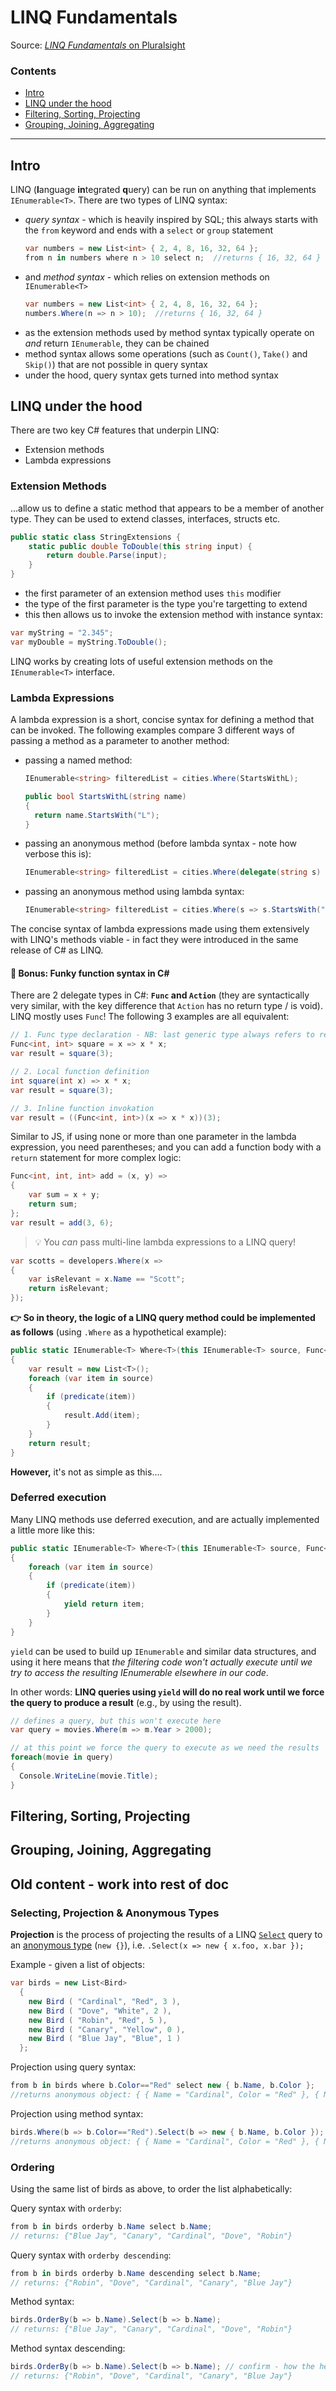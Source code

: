 # LINQ Fundamentals
Source: [*LINQ Fundamentals* on Pluralsight](https://app.pluralsight.com/library/courses/linq-fundamentals-csharp-6/table-of-contents)

### Contents
- [Intro](#intro)
- [LINQ under the hood](#linq-under-the-hood)
- [Filtering, Sorting, Projecting](#filtering-sorting-projecting)
- [Grouping, Joining, Aggregating](#grouping-joining-aggregating)

-------------
## Intro
LINQ (**l**anguage **in**tegrated **q**uery) can be run on anything that implements `IEnumerable<T>`. There are two types of LINQ syntax:
- *query syntax* - which is heavily inspired by SQL; this always starts with the `from` keyword and ends with a `select` or `group` statement
  ```c#
  var numbers = new List<int> { 2, 4, 8, 16, 32, 64 };
  from n in numbers where n > 10 select n;  //returns { 16, 32, 64 }
  ```
- and *method syntax* - which relies on extension methods on `IEnumerable<T>`
  ```c#
  var numbers = new List<int> { 2, 4, 8, 16, 32, 64 };
  numbers.Where(n => n > 10);  //returns { 16, 32, 64 }
  ```
- as the extension methods used by method syntax typically operate on _and_ return `IEnumerable`, they can be chained
- method syntax allows some operations (such as `Count()`, `Take()` and `Skip()`) that are not possible in query syntax
- under the hood, query syntax gets turned into method syntax

## LINQ under the hood
There are two key C# features that underpin LINQ:
- Extension methods
- Lambda expressions

### Extension Methods
...allow us to define a static method that appears to be a member of another type. They can be used to extend classes, interfaces, structs etc.

```c#
public static class StringExtensions {
    static public double ToDouble(this string input) {
        return double.Parse(input);
    }
}
```
- the first parameter of an extension method uses `this` modifier
- the type of the first parameter is the type you're targetting to extend
- this then allows us to invoke the extension method with instance syntax:

```c#
var myString = "2.345";
var myDouble = myString.ToDouble();
```

LINQ works by creating lots of useful extension methods on the `IEnumerable<T>` interface.

### Lambda Expressions
A lambda expression is a short, concise syntax for defining a method that can be invoked. The following examples compare 3 different ways of passing a method as a parameter to another method:
- passing a named method:
  ```c#
  IEnumerable<string> filteredList = cities.Where(StartsWithL);
  
  public bool StartsWithL(string name)
  {
    return name.StartsWith("L");
  }
  ```
- passing an anonymous method (before lambda syntax - note how verbose this is):
  ```c#
  IEnumerable<string> filteredList = cities.Where(delegate(string s) { return name.StartsWith("L"); });
  ```
- passing an anonymous method using lambda syntax:
  ```c#
  IEnumerable<string> filteredList = cities.Where(s => s.StartsWith("L"));
  ```
The concise syntax of lambda expressions made using them extensively with LINQ's methods viable - in fact they were introduced in the same release of C# as LINQ.

#### 🎁 Bonus: Funky function syntax in C#
There are 2 delegate types in C#: **`Func` and `Action`** (they are syntactically very similar, with the key difference that `Action` has no return type / is void). LINQ mostly uses `Func`! The following 3 examples are all equivalent:
```c#
// 1. Func type declaration - NB: last generic type always refers to return type!
Func<int, int> square = x => x * x;
var result = square(3);

// 2. Local function definition
int square(int x) => x * x;
var result = square(3);

// 3. Inline function invokation
var result = ((Func<int, int>)(x => x * x))(3);
```
Similar to JS, if using none or more than one parameter in the lambda expression, you need parentheses; and you can add a function body with a `return` statement for more complex logic:
```c#
Func<int, int, int> add = (x, y) =>
{
    var sum = x + y;
    return sum;
};
var result = add(3, 6);
```
> :bulb: You *can* pass multi-line lambda expressions to a LINQ query!
```c#
var scotts = developers.Where(x =>
{
    var isRelevant = x.Name == "Scott";
    return isRelevant;
});
```

**:point_right: So in theory, the logic of a LINQ query method could be implemented as follows** (using `.Where` as a hypothetical example):
```c#
public static IEnumerable<T> Where<T>(this IEnumerable<T> source, Func<T, bool> predicate)
{
    var result = new List<T>();
    foreach (var item in source)
    {
        if (predicate(item))
        {
            result.Add(item);
        }
    }
    return result;
}
```
**However,** it's not as simple as this....

### Deferred execution
Many LINQ methods use deferred execution, and are actually implemented a little more like this:
```c#
public static IEnumerable<T> Where<T>(this IEnumerable<T> source, Func<T, bool> predicate)
{
    foreach (var item in source)
    {
        if (predicate(item))
        {
            yield return item;
        }
    }
}
```
`yield` can be used to build up `IEnumerable` and similar data structures, and using it here means that *the filtering code won't actually execute until we try to access the resulting IEnumerable elsewhere in our code*.

In other words: **LINQ queries using `yield` will do no real work until we force the query to produce a result** (e.g., by using the result).

```c#
// defines a query, but this won't execute here
var query = movies.Where(m => m.Year > 2000);

// at this point we force the query to execute as we need the results
foreach(movie in query)
{
  Console.WriteLine(movie.Title);
}
```

## Filtering, Sorting, Projecting

## Grouping, Joining, Aggregating 


## Old content - work into rest of doc
### Selecting, Projection & Anonymous Types
**Projection** is the process of projecting the results of a LINQ [`Select`](https://docs.microsoft.com/en-us/dotnet/api/system.linq.enumerable.select) query to an [anonymous type](https://docs.microsoft.com/en-us/dotnet/csharp/programming-guide/classes-and-structs/anonymous-types) (`new {}`), i.e. `.Select(x => new { x.foo, x.bar });`

Example - given a list of objects:

```c#
var birds = new List<Bird>
  {
    new Bird ( "Cardinal", "Red", 3 ),
    new Bird ( "Dove", "White", 2 ),
    new Bird ( "Robin", "Red", 5 ),
    new Bird ( "Canary", "Yellow", 0 ),
    new Bird ( "Blue Jay", "Blue", 1 )
  };
```
Projection using query syntax:
```c#
from b in birds where b.Color=="Red" select new { b.Name, b.Color };
//returns anonymous object: { { Name = "Cardinal", Color = "Red" }, { Name = "Robin", Color = "Red" } }
```
Projection using method syntax:
```c#
birds.Where(b => b.Color=="Red").Select(b => new { b.Name, b.Color });
//returns anonymous object: { { Name = "Cardinal", Color = "Red" }, { Name = "Robin", Color = "Red" } }
```

### Ordering
Using the same list of birds as above, to order the list alphabetically:

Query syntax with `orderby`:
```c#
from b in birds orderby b.Name select b.Name;
// returns: {"Blue Jay", "Canary", "Cardinal", "Dove", "Robin"}
```
Query syntax with `orderby descending`:
```c#
from b in birds orderby b.Name descending select b.Name;
// returns: {"Robin", "Dove", "Cardinal", "Canary", "Blue Jay"}
```

Method syntax:
```c#
birds.OrderBy(b => b.Name).Select(b => b.Name);
// returns: {"Blue Jay", "Canary", "Cardinal", "Dove", "Robin"}
```
Method syntax descending:
```c#
birds.OrderBy(b => b.Name).Select(b => b.Name); // confirm - how the hell do I use Descending in method syntax?
// returns: {"Robin", "Dove", "Cardinal", "Canary", "Blue Jay"}
```
